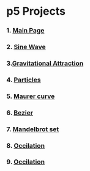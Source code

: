 # p5 Projects
### 1. [Main Page](https://younissk.github.io/p5-projects/)
### 2. [Sine Wave](https://younissk.github.io/p5-projects/Sin%20wave/index.html)
### 3.[Gravitational Attraction](https://younissk.github.io/p5-projects/Gravitational%20Attraction/index.html)
### 4. [Particles](https://younissk.github.io/p5-projects/4.%20Particles/4.1%20Particle%20System%20Simulation/index.html)
### 5. [Maurer curve](https://younissk.github.io/p5-projects/Maurer%20curve/index.html)
### 6. [Bezier](https://younissk.github.io/p5-projects/Bezier/index.html)
### 7. [Mandelbrot set](https://younissk.github.io/p5-projects/Mandelbrot/index.html)
### 8. [Occilation](https://younissk.github.io/p5-projects/Occilation/index.html)
### 9. [Occilation](https://younissk.github.io/p5-projects/Snowflake/index.html)

